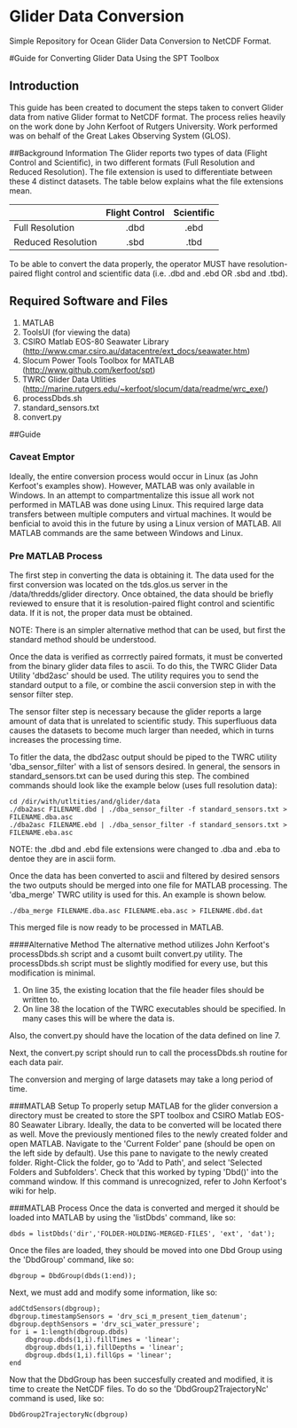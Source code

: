 Glider Data Conversion
===========

Simple Repository for Ocean Glider Data Conversion to NetCDF Format.  

#Guide for Converting Glider Data Using the SPT Toolbox

## Introduction
This guide has been created to document the steps taken to convert Glider data from native Glider format to NetCDF format.  The process relies heavily on the work done by John Kerfoot of Rutgers University.  Work performed was on behalf of the Great Lakes Observing System (GLOS).  

##Background Information
The Glider reports two types of data (Flight Control and Scientific), in two different formats (Full Resolution and Reduced Resolution).  The file extension is used to differentiate between these 4 distinct datasets.  The table below explains what the file extensions mean.

|                    | Flight Control | Scientific |
| ------------------ |:--------------:| :---------:|
| Full Resolution    |      .dbd      |     .ebd   |
| Reduced Resolution |      .sbd      |     .tbd   |

To be able to convert the data properly, the operator MUST have resolution-paired flight control and scientific data (i.e. .dbd and .ebd OR .sbd and .tbd).  

## Required Software and Files
1. MATLAB
2. ToolsUI (for viewing the data)
3. CSIRO Matlab EOS-80 Seawater Library (http://www.cmar.csiro.au/datacentre/ext_docs/seawater.htm)
4. Slocum Power Tools Toolbox for MATLAB (http://www.github.com/kerfoot/spt)
5. TWRC Glider Data Utlities (http://marine.rutgers.edu/~kerfoot/slocum/data/readme/wrc_exe/)
6. processDbds.sh
7. standard_sensors.txt
8. convert.py

##Guide
### Caveat Emptor
Ideally, the entire conversion process would occur in Linux (as John Kerfoot's examples show).  However, MATLAB was only available in Windows.  In an attempt to compartmentalize this issue all work not performed in MATLAB was done using Linux.  This required large data transfers between multiple computers and virtual machines.  It would be benficial to avoid this in the future by using a Linux version of MATLAB.
All MATLAB commands are the same between Windows and Linux.

### Pre MATLAB Process
The first step in converting the data is obtaining it.  The data used for the first conversion was located on the tds.glos.us server in the /data/thredds/glider directory.  Once obtained, the data should be briefly reviewed to ensure that it is resolution-paired flight control and scientific data.  If it is not, the proper data must be obtained.

NOTE: There is an simpler alternative method that can be used, but first the standard method should be understood.  

Once the data is verified as corrrectly paired formats, it must be converted from the binary glider data files to ascii.  To do this, the TWRC Glider Data Utility 'dbd2asc' should be used.  The utility requires you to send the standard output to a file, or combine the ascii conversion step in with the sensor filter step.

The sensor filter step is necessary because the glider reports a large amount of data that is unrelated to scientific study.  This superfluous data causes the datasets to become much larger than needed, which in turns increases the processing time.

To fitler the data, the dbd2asc output should be piped to the TWRC utility 'dba_sensor_filter' with a list of sensors desired.  In general, the sensors in standard_sensors.txt can be used during this step.  The combined commands should look like the example below (uses full resolution data):

```linux
cd /dir/with/utltities/and/glider/data
./dba2asc FILENAME.dbd | ./dba_sensor_filter -f standard_sensors.txt > FILENAME.dba.asc
./dba2asc FILENAME.ebd | ./dba_sensor_filter -f standard_sensors.txt > FILENAME.eba.asc
```

NOTE: the .dbd and .ebd file extensions were changed to .dba and .eba to dentoe they are in ascii form.


Once the data has been converted to ascii and filtered by desired sensors the two outputs should be merged into one file for MATLAB processing.  The 'dba_merge' TWRC utility is used for this.  An example is shown below.  

```linux
./dba_merge FILENAME.dba.asc FILENAME.eba.asc > FILENAME.dbd.dat
```

This merged file is now ready to be processed in MATLAB.  

####Alternative Method
The alternative method utilizes John Kerfoot's processDbds.sh script and a cusomt built convert.py utility.  The processDbds.sh script must be slightly modified for every use, but this modification is minimal.  
1. On line  35, the existing location that the file header files should be written to.  
2. On line 38 the location of the TWRC executables should be specified.  In many cases this will be where the data is.  

Also, the convert.py should have the location of the data defined on line 7.

Next, the convert.py script should run to call the processDbds.sh routine for each data pair.  

The conversion and merging of large datasets may take a long period of time.

###MATLAB Setup
To properly setup MATLAB for the glider conversion a directory must be created to store the SPT toolbox and CSIRO Matlab EOS-80 Seawater Library.  Ideally, the data to be converted will be located there as well.  Move the previously mentioned files to the newly created folder and open MATLAB.  Navigate to the 'Current Folder' pane (should be open on the left side by default).  Use this pane to navigate to the newly created folder.  Right-Click the folder, go to 'Add to Path', and select 'Selected Folders and Subfolders'.  Check that this worked by typing 'Dbd()' into the command window.  If this command is unrecognized, refer to John Kerfoot's wiki for help.

###MATLAB Process
Once the data is converted and merged it should be loaded into MATLAB by using the 'listDbds' command, like so:  

```
dbds = listDbds('dir','FOLDER-HOLDING-MERGED-FILES', 'ext', 'dat');
```

Once the files are loaded, they should be moved into one Dbd Group using the 'DbdGroup' command, like so:

```
dbgroup = DbdGroup(dbds(1:end));
```

Next, we must add and modify some information, like so:

```
addCtdSensors(dbgroup);
dbgroup.timestampSensors = 'drv_sci_m_present_tiem_datenum';
dbgroup.depthSensors = 'drv_sci_water_pressure';
for i = 1:length(dbgroup.dbds)
    dbgroup.dbds(1,i).fillTimes = 'linear';
    dbgroup.dbds(1,i).fillDepths = 'linear';
    dbgroup.dbds(1,i).fillGps = 'linear';
end
```

Now that the DbdGroup has been succesfully created and modified, it is time to create the NetCDF files.  To do so the 'DbdGroup2TrajectoryNc' command is used, like so:

```
DbdGroup2TrajectoryNc(dbgroup)
```

    



